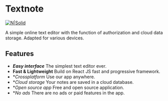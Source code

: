 # Textnote

[![N|Solid](https://i.ibb.co/PxTMPJ9/btn.png)](https://cheatsnake.github.io/PromoTextnote)

A simple online text editor with the function of authorization and cloud data storage. Adapted for various devices.

## Features

- ***Easy interface*** The simplest text editor ever.
- **Fast & Lightweight** Build on React JS fast and progressive framework.
- **Crossplatform* Use our app anywhere.
- **Cloud storage* Your notes are saved in a cloud database.
- **Open source app* Free and open source application.
- **No ads* There are no ads or paid features in the app.
